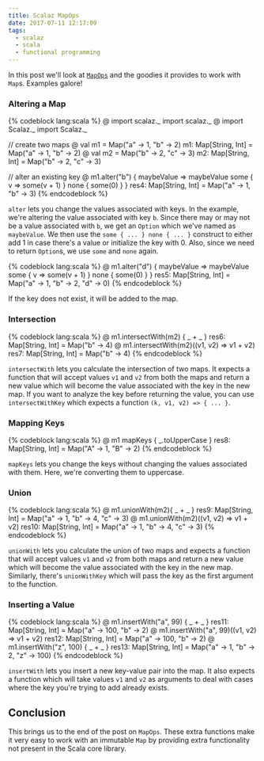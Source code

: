 ```yaml
---
title: Scalaz MapOps
date: 2017-07-11 12:17:09
tags:
  - scalaz
  - scala
  - functional programming
---
```


In this post we'll look at [`MapOps`](https://github.com/scalaz/scalaz/blob/fabab8f699d56279d6f2cc28d02cc2b768e314d7/core/src/main/scala/scalaz/syntax/std/MapOps.scala) and the goodies it provides to work with `Map`s. Examples galore!  

### Altering a Map

{% codeblock lang:scala %}
@ import scalaz._
import scalaz._
@ import Scalaz._
import Scalaz._

// create two maps
@ val m1 = Map("a" -> 1, "b" -> 2)
m1: Map[String, Int] = Map("a" -> 1, "b" -> 2)
@ val m2 = Map("b" -> 2, "c" -> 3)
m2: Map[String, Int] = Map("b" -> 2, "c" -> 3)

// alter an existing key
@ m1.alter("b") { maybeValue => maybeValue some { v =>  some(v + 1) } none { some(0) } }
res4: Map[String, Int] = Map("a" -> 1, "b" -> 3)
{% endcodeblock %}  

`alter` lets you change the values associated with keys. In the example, we're altering the value associated with key `b`. Since there may or may not be a value associated with `b`, we get an `Option` which we've named as `maybeValue`. We then use the `some { ... } none { ... }` construct to either add 1 in case there's a value or initialize the key with 0. Also, since we need to return `Option`s, we use `some` and `none` again.

{% codeblock lang:scala %}
@ m1.alter("d") { maybeValue => maybeValue some { v => some(v + 1) } none { some(0) } }
res5: Map[String, Int] = Map("a" -> 1, "b" -> 2, "d" -> 0)
{% endcodeblock %}  

If the key does not exist, it will be added to the map.  

### Intersection  

{% codeblock lang:scala %}
@ m1.intersectWith(m2) { _ + _ }
res6: Map[String, Int] = Map("b" -> 4)
@ m1.intersectWith(m2)((v1, v2) => v1 + v2)
res7: Map[String, Int] = Map("b" -> 4)
{% endcodeblock %}  

`intersectWith` lets you calculate the intersection of two maps. It expects a function that will accept values `v1` and `v2` from both the maps and return a new value which will become the value associated with the key in the new map. If you want to analyze the key before returning the value, you can use `intersectWithKey` which expects a function `(k, v1, v2) => { ... }`.  

### Mapping Keys  

{% codeblock lang:scala %}
@ m1 mapKeys { _.toUpperCase }
res8: Map[String, Int] = Map("A" -> 1, "B" -> 2)
{% endcodeblock %}  

`mapKeys` lets you change the keys without changing the values associated with them. Here, we're converting them to uppercase.   

### Union  

{% codeblock lang:scala %}
@ m1.unionWith(m2){ _ + _ }
res9: Map[String, Int] = Map("a" -> 1, "b" -> 4, "c" -> 3)
@ m1.unionWith(m2)((v1, v2) => v1 + v2)
res10: Map[String, Int] = Map("a" -> 1, "b" -> 4, "c" -> 3)
{% endcodeblock %}  

`unionWith` lets you calculate the union of two maps and expects a function that will accept values `v1` and `v2` from both maps and return a new value which will become the value associated with the key in the new map. Similarly, there's `unionWithKey` which will pass the key as the first argument to the function.  

### Inserting a Value

{% codeblock lang:scala %}
@ m1.insertWith("a", 99) { _ + _ }
res11: Map[String, Int] = Map("a" -> 100, "b" -> 2)
@ m1.insertWith("a", 99)((v1, v2) => v1 + v2)
res12: Map[String, Int] = Map("a" -> 100, "b" -> 2)
@ m1.insertWith("z", 100) { _ + _ }
res13: Map[String, Int] = Map("a" -> 1, "b" -> 2, "z" -> 100)
{% endcodeblock %}  

`insertWith` lets you insert a new key-value pair into the map. It also expects a function which will take values `v1` and `v2` as arguments to deal with cases where the key you're trying to add already exists.  

## Conclusion  

This brings us to the end of the post on `MapOps`. These extra functions make it very easy to work with an immutable `Map` by providing extra functionality not present in the Scala core library.